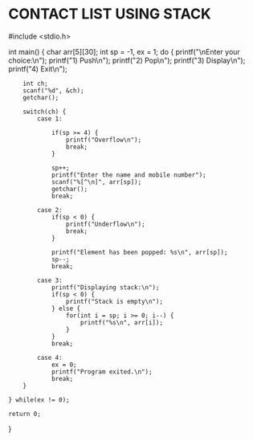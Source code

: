 # CONTACT LIST USING STACK
#include <stdio.h>

int main() {
    char arr[5][30]; 
    int sp = -1, ex = 1; 
    do {
        printf("\nEnter your choice:\n");
        printf("1) Push\n");
        printf("2) Pop\n");
        printf("3) Display\n");
        printf("4) Exit\n");

        int ch;
        scanf("%d", &ch);
        getchar();

        switch(ch) {
            case 1:
                
                if(sp >= 4) { 
                    printf("Overflow\n");
                    break;
                }

                sp++; 
                printf("Enter the name and mobile number");
                scanf("%[^\n]", arr[sp]);
                getchar();
                break;

            case 2:
                if(sp < 0) {
                    printf("Underflow\n");
                    break;
                }

                printf("Element has been popped: %s\n", arr[sp]);
                sp--; 
                break;

            case 3:
                printf("Displaying stack:\n");
                if(sp < 0) {
                    printf("Stack is empty\n");
                } else {
                    for(int i = sp; i >= 0; i--) {
                        printf("%s\n", arr[i]);
                    }
                }
                break;

            case 4:
                ex = 0;
                printf("Program exited.\n");
                break;
        }

    } while(ex != 0);

    return 0;
}

